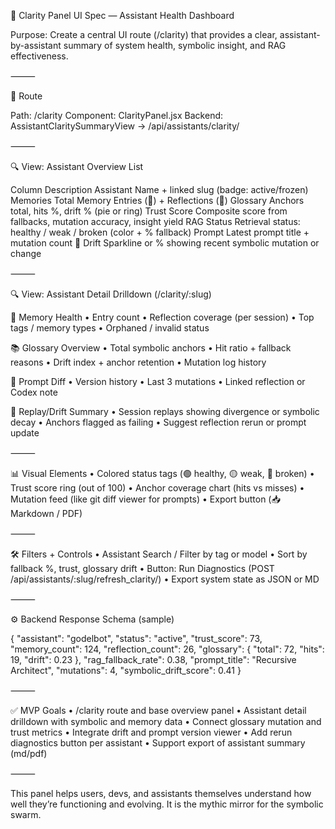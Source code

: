 🧭 Clarity Panel UI Spec — Assistant Health Dashboard

Purpose: Create a central UI route (/clarity) that provides a clear, assistant-by-assistant summary of system health, symbolic insight, and RAG effectiveness.

⸻

🔹 Route

Path: /clarity
Component: ClarityPanel.jsx
Backend: AssistantClaritySummaryView → /api/assistants/clarity/

⸻

🔍 View: Assistant Overview List

Column Description
Assistant Name + linked slug (badge: active/frozen)
Memories Total Memory Entries (🧠) + Reflections (🔁)
Glossary Anchors total, hits %, drift % (pie or ring)
Trust Score Composite score from fallbacks, mutation accuracy, insight yield
RAG Status Retrieval status: healthy / weak / broken (color + % fallback)
Prompt Latest prompt title + mutation count 🔧
Drift Sparkline or % showing recent symbolic mutation or change

⸻

🔍 View: Assistant Detail Drilldown (/clarity/:slug)

🧠 Memory Health
• Entry count
• Reflection coverage (per session)
• Top tags / memory types
• Orphaned / invalid status

📚 Glossary Overview
• Total symbolic anchors
• Hit ratio + fallback reasons
• Drift index + anchor retention
• Mutation log history

🧾 Prompt Diff
• Version history
• Last 3 mutations
• Linked reflection or Codex note

🔁 Replay/Drift Summary
• Session replays showing divergence or symbolic decay
• Anchors flagged as failing
• Suggest reflection rerun or prompt update

⸻

📊 Visual Elements
• Colored status tags (🟢 healthy, 🟡 weak, 🔴 broken)
• Trust score ring (out of 100)
• Anchor coverage chart (hits vs misses)
• Mutation feed (like git diff viewer for prompts)
• Export button (📥 Markdown / PDF)

⸻

🛠 Filters + Controls
• Assistant Search / Filter by tag or model
• Sort by fallback %, trust, glossary drift
• Button: Run Diagnostics (POST /api/assistants/:slug/refresh_clarity/)
• Export system state as JSON or MD

⸻

⚙️ Backend Response Schema (sample)

{
"assistant": "godelbot",
"status": "active",
"trust_score": 73,
"memory_count": 124,
"reflection_count": 26,
"glossary": {
"total": 72,
"hits": 19,
"drift": 0.23
},
"rag_fallback_rate": 0.38,
"prompt_title": "Recursive Architect",
"mutations": 4,
"symbolic_drift_score": 0.41
}

⸻

✅ MVP Goals
• /clarity route and base overview panel
• Assistant detail drilldown with symbolic and memory data
• Connect glossary mutation and trust metrics
• Integrate drift and prompt version viewer
• Add rerun diagnostics button per assistant
• Support export of assistant summary (md/pdf)

⸻

This panel helps users, devs, and assistants themselves understand how well they’re functioning and evolving. It is the mythic mirror for the symbolic swarm.
